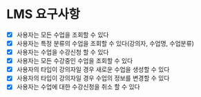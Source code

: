 # LMS 요구사항
- [x] 사용자는 모든 수업을 조회할 수 있다    
- [x] 사용자는 특정 분류의 수업을 조회할 수 있다(강의자, 수업명, 수업분류)    
- [x] 사용자는 수업을 수강신청 할 수 있다    
- [x] 사용자는 모든 수강중인 수업을 조회할 수 있다
- [x] 사용자의 타입이 강의자일 경우 새로운 수업을 생성할 수 있다    
- [x] 사용자의 타입이 강의자일 경우 수업의 정보를 변경할 수 있다
- [x] 사용자는 수업에 대한 수강신청을 취소 할 수 있다